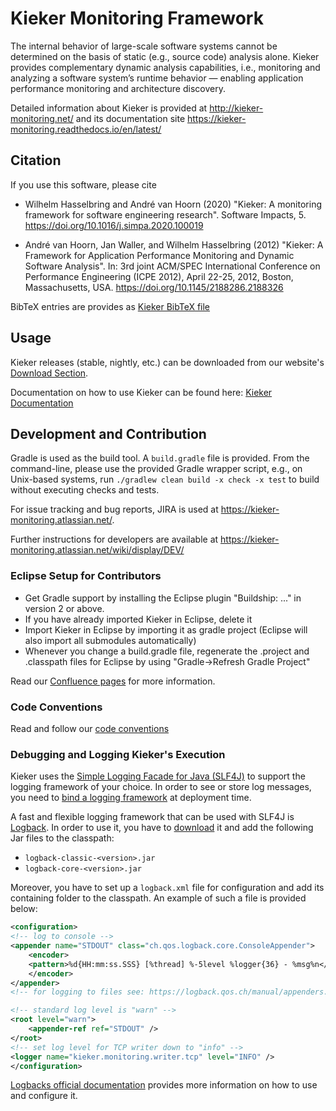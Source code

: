 # Kieker Monitoring Framework

The internal behavior of large-scale software systems cannot be determined on the
basis of static (e.g., source code) analysis alone. Kieker provides complementary
dynamic analysis capabilities, i.e., monitoring and analyzing a software system’s
runtime behavior — enabling application performance monitoring and architecture
discovery.

Detailed information about Kieker is provided at http://kieker-monitoring.net/
and its documentation site https://kieker-monitoring.readthedocs.io/en/latest/

## Citation

If you use this software, please cite

- Wilhelm Hasselbring and André van Hoorn (2020) "Kieker: A monitoring framework for software engineering research". Software Impacts, 5. https://doi.org/10.1016/j.simpa.2020.100019

- André van Hoorn, Jan Waller, and Wilhelm Hasselbring (2012) "Kieker: A Framework for Application Performance Monitoring and Dynamic Software Analysis". In: 3rd joint ACM/SPEC International Conference on Performance Engineering (ICPE 2012), April 22-25, 2012, Boston, Massachusetts, USA. https://doi.org/10.1145/2188286.2188326

BibTeX entries are provides as [Kieker BibTeX file](Kieker.bib)

## Usage

Kieker releases (stable, nightly, etc.) can be downloaded from our website's [Download Section](http://kieker-monitoring.net/download).

Documentation on how to use Kieker can be found here: [Kieker Documentation](http://kieker-monitoring.net/documentation)

## Development and Contribution

Gradle is used as the build tool. A `build.gradle` file is provided. From the command-line, please use the provided Gradle wrapper script, e.g., on Unix-based systems, run `./gradlew clean build -x check -x test` to build without executing checks and tests.

For issue tracking and bug reports, JIRA is used at <https://kieker-monitoring.atlassian.net/>.

Further instructions for developers are available at
https://kieker-monitoring.atlassian.net/wiki/display/DEV/

### Eclipse Setup for Contributors

- Get Gradle support by installing the Eclipse plugin "Buildship: ..." in version 2 or above.
- If you have already imported Kieker in Eclipse, delete it
- Import Kieker in Eclipse by importing it as gradle project (Eclipse will also import all submodules automatically)
- Whenever you change a build.gradle file, regenerate the .project and .classpath files for Eclipse by using "Gradle->Refresh Gradle Project"

Read our [Confluence pages](https://kieker-monitoring.atlassian.net/wiki/spaces/DEV/pages/5865685/Local+Development+Environment) for more information.

### Code Conventions
Read and follow our [code conventions](https://kieker-monitoring.atlassian.net/wiki/spaces/DEV/pages/24215585/Kieker+Coding+Conventions+in+Eclipse)

### Debugging and Logging Kieker's Execution

Kieker uses the [Simple Logging Facade for Java (SLF4J)](https://www.slf4j.org/) to support the logging framework of your choice. In order to see or store log messages, you need to [bind a logging framework](https://www.slf4j.org/manual.html#swapping) at deployment time.

A fast and flexible logging framework that can be used with SLF4J is [Logback](https://logback.qos.ch). In order to use it, you have to [download](https://logback.qos.ch/download.html) it and add the following Jar files to the classpath:
- `logback-classic-<version>.jar`
- `logback-core-<version>.jar`

Moreover, you have to set up a `logback.xml` file for configuration and add its containing folder to the classpath. An example of such a file is provided below:

````xml
<configuration>
<!-- log to console -->
<appender name="STDOUT" class="ch.qos.logback.core.ConsoleAppender">
	<encoder>
	<pattern>%d{HH:mm:ss.SSS} [%thread] %-5level %logger{36} - %msg%n</pattern>
	</encoder>
</appender>
<!-- for logging to files see: https://logback.qos.ch/manual/appenders.html -->

<!-- standard log level is "warn" -->
<root level="warn">
	<appender-ref ref="STDOUT" />
</root>
<!-- set log level for TCP writer down to "info" -->
<logger name="kieker.monitoring.writer.tcp" level="INFO" />
</configuration>
````

[Logbacks official documentation](https://logback.qos.ch/manual/index.html) provides more information on how to use and configure it.
